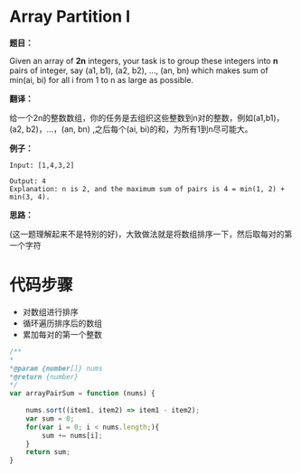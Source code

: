 # Array Partition I

**题目：**



Given an array of **2n** integers, your task is to group these integers into **n** pairs of integer, say (a1, b1), (a2, b2), ..., (an, bn) which makes sum of min(ai, bi) for all i from 1 to n as large as possible.



**翻译：**



给一个2n的整数数组，你的任务是去组织这些整数到n对的整数，例如(a1,b1)，(a2, b2)，…，(an, bn) ,之后每个(ai, bi)的和，为所有1到n尽可能大。



**例子：**



```
Input: [1,4,3,2]

Output: 4
Explanation: n is 2, and the maximum sum of pairs is 4 = min(1, 2) + min(3, 4).
```



**思路：**



(这一题理解起来不是特别的好)，大致做法就是将数组排序一下，然后取每对的第一个字符



# 代码步骤

* 对数组进行排序
* 循环遍历排序后的数组
* 累加每对的第一个整数



```javascript
/**
*
*@param {number[]} nums
*@return {number}
*/
var arrayPairSum = function (nums) {
    
    nums.sort((item1, item2) => item1 - item2);
    var sum = 0;
    for(var i = 0; i < nums.length;){
        sum += nums[i];
    }
    return sum;
}
```



